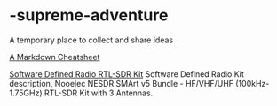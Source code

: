 # -supreme-adventure
A temporary place to collect and share ideas

[A Markdown Cheatsheet](https://github.com/adam-p/markdown-here/wiki/Markdown-Cheatsheet)

[Software Defined Radio RTL-SDR Kit](https://www.nooelec.com/store/nesdr-smart.html) Software Defined Radio Kit description, Nooelec NESDR SMArt v5 Bundle - HF/VHF/UHF (100kHz-1.75GHz) RTL-SDR Kit with 3 Antennas.
